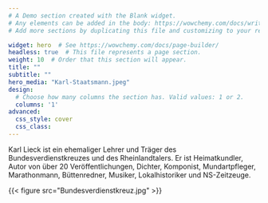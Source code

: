 ```yaml
---
# A Demo section created with the Blank widget.
# Any elements can be added in the body: https://wowchemy.com/docs/writing-markdown-latex/
# Add more sections by duplicating this file and customizing to your requirements.

widget: hero  # See https://wowchemy.com/docs/page-builder/
headless: true  # This file represents a page section.
weight: 10  # Order that this section will appear.
title: ""
subtitle: ""
hero_media: "Karl-Staatsmann.jpeg"
design:
  # Choose how many columns the section has. Valid values: 1 or 2.
  columns: '1'
advanced:
  css_style: cover
  css_class:
---
```


Karl Lieck ist ein ehemaliger Lehrer und Träger des Bundesverdienstkreuzes und des Rheinlandtalers. Er ist Heimatkundler, Autor von über 20 Veröffentlichungen, Dichter, Komponist, Mundartpfleger, Marathonmann, Büttenredner, Musiker, Lokalhistoriker und NS-Zeitzeuge.

{{< figure src="Bundesverdienstkreuz.jpg" >}}
